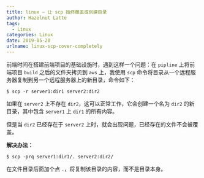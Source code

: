 ```yaml
---
title: linux — 让 scp 始终覆盖或创建目录
author: Hazelnut Latte
tags:
  - Linux
categories: Linux
date: 2019-05-20
urlname: linux-scp-cover-completely
---
```



前端时间在搭建前端项目的基础设施时，遇到这样一个问题：在 `pipline` 上将前端项目 `build` 之后的文件夹拷贝到 `aws` 上，我使用 `scp` 命令将目录从一个远程服务器复制到另一个远程服务器上的新目录，命令如下：

```shell
$ scp -r server1:dir1 server2:dir2
```

如果在 `server2` 上不存在 `dir2`，这可以正常工作，它会创建一个名为 `dir2` 的新目录，其中包含 `server1` 上 `dir1` 的所有内容。

但是当 `dir2` 已经存在于 `server2` 上时，就会出现问题，已经存在的文件不会被覆盖。
<!-- more -->
**解决办法：**

```shell
$ scp -prq server1:dir1/. server2:dir2/
```

在文件目录后面加个点 `.`，将复制该目录的内容，而不是目录本身。


